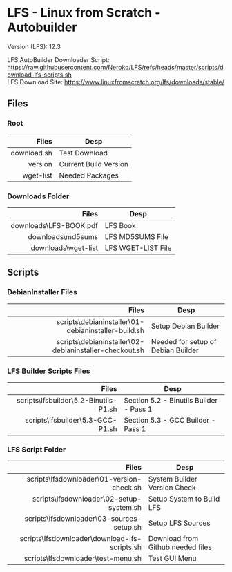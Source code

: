 # LFS - Linux from Scratch - Autobuilder

Version (LFS): 12.3 <br />

LFS AutoBuilder Downloader Script: https://raw.githubusercontent.com/Neroko/LFS/refs/heads/master/scripts/download-lfs-scripts.sh <br />
LFS Download Site: https://www.linuxfromscratch.org/lfs/downloads/stable/ <br />

## Files
### Root
| Files | Desp |
| -----:|------|
| download.sh   | Test Download |
| version       | Current Build Version |
| wget-list     | Needed Packages |

### Downloads Folder
| Files | Desp |
| -----:|------|
| downloads\LFS-BOOK.pdf    | LFS Book |
| downloads\md5sums         | LFS MD5SUMS File |
| downloads\wget-list       | LFS WGET-LIST File |

## Scripts
### DebianInstaller Files
| Files | Desp |
| -----:|------|
| scripts\debianinstaller\01-debianinstaller-build.sh       | Setup Debian Builder |
| scripts\debianinstaller\02-debianinstaller-checkout.sh    | Needed for setup of Debian Builder |

### LFS Builder Scripts Files
| Files | Desp |
| -----:|------|
| scripts\lfsbuilder\5.2-Binutils-P1.sh | Section 5.2 - Binutils Builder - Pass 1 |
| scripts\lfsbuilder\5.3-GCC-P1.sh      | Section 5.3 - GCC Builder - Pass 1 |

### LFS Script Folder
| Files | Desp |
| -----:|------|
| scripts\lfsdownloader\01-version-check.sh         | System Builder Version Check |
| scripts\lfsdownloader\02-setup-system.sh          | Setup System to Build LFS |
| scripts\lfsdownloader\03-sources-setup.sh         | Setup LFS Sources |
| scripts\lfsdownloader\download-lfs-scripts.sh     | Download from Github needed files |
| scripts\lfsdownloader\test-menu.sh                | Test GUI Menu |
